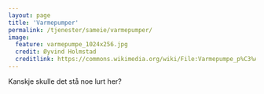 ```yaml
---
layout: page
title: 'Varmepumper'
permalink: /tjenester/sameie/varmepumper/
image:
  feature: varmepumpe_1024x256.jpg
  credit: Øyvind Holmstad
  creditlink: https://commons.wikimedia.org/wiki/File:Varmepumpe_p%C3%A5_vegg.jpg
---
```

Kanskje skulle det stå noe lurt her?
